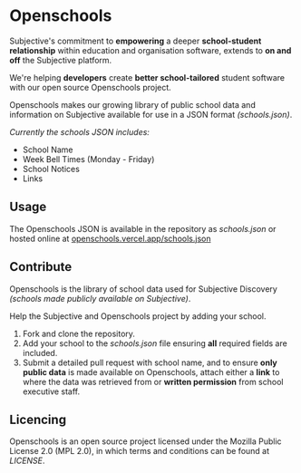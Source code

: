 # Openschools
Subjective's commitment to **empowering** a deeper **school-student relationship** within education and organisation software, extends to **on and off** the Subjective platform.

We're helping **developers** create **better school-tailored** student software with our open source Openschools project.

Openschools makes our growing library of public school data and information on Subjective available for use in a JSON format _(schools.json)_.

_Currently the schools JSON includes:_
- School Name
- Week Bell Times (Monday - Friday)
- School Notices
- Links

## Usage
The Openschools JSON is available in the repository as _schools.json_ or hosted online at [openschools.vercel.app/schools.json](https://openschools.vercel.app/schools.json)

## Contribute
Openschools is the library of school data used for Subjective Discovery _(schools made publicly available on Subjective)_.

Help the Subjective and Openschools project by adding your school.

1. Fork and clone the repository.
2. Add your school to the _schools.json_ file ensuring **all** required fields are included.
3. Submit a detailed pull request with school name, and to ensure **only public data** is made available on Openschools, attach either a **link** to where the data was retrieved from or **written permission** from school executive staff.

## Licencing

Openschools is an open source project licensed under the Mozilla Public License 2.0 (MPL 2.0), in which terms and conditions can be found at _LICENSE_.






